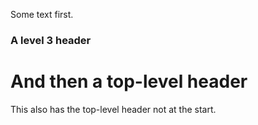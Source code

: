 Some text first.

### A level 3 header

# And then a top-level header

This also has the top-level header not at the start.
